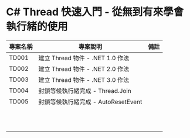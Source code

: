 # C# Thread 快速入門 - 從無到有來學會執行緒的使用

|專案名稱|專案說明|備註|
|-|-|-|
|TD001|建立 Thread 物件 - .NET 1.0 作法||
|TD002|建立 Thread 物件 - .NET 2.0 作法||
|TD003|建立 Thread 物件 - .NET 3.0 作法||
|TD004|封鎖等候執行緒完成 - Thread.Join||
|TD005|封鎖等候執行緒完成 - AutoResetEvent||
||||
||||
||||
||||
||||
||||
||||
||||
||||
||||
||||


